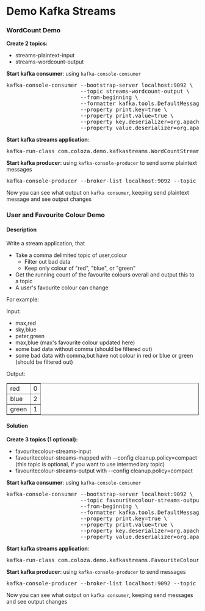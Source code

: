 # Demo Kafka Streams

### WordCount Demo
<p><strong>Create 2 topics:</strong></p>
<ul>
<li>streams-plaintext-input</li>
<li>streams-wordcount-output</li>
</ul>
<p><strong>Start kafka consumer</strong>: using <code>kafka-console-consumer</code></p>
<pre>kafka-console-consumer --bootstrap-server localhost:9092 \
                       --topic streams-wordcount-output \
                       --from-beginning \
                       --formatter kafka.tools.DefaultMessageFormatter \
                       --property print.key=true \
                       --property print.value=true \
                       --property key.deserializer=org.apache.kafka.common.serialization.StringDeserializer \
                       --property value.deserializer=org.apache.kafka.common.serialization.LongDeserializer
</pre>
<p><strong>Start kafka streams application</strong>:</p>
<pre>kafka-run-class com.coloza.demo.kafkastreams.WordCountStreamsApp</pre>
<p><strong>Start kafka producer</strong>: using <code>kafka-console-producer</code> to send some plaintext messages</p>
<pre>kafka-console-producer --broker-list localhost:9092 --topic streams-plaintext-input</pre>
<p>Now you can see what output on <code>kafka consumer</code>, keeping send plaintext message and see output changes</p>

### User and Favourite Colour Demo
#### Description
<p>Write a stream application, that</p>
<ul>
<li>Take a comma delimited topic of user,colour
<ul>
<li>Filter out bad data</li>
<li>Keep only colour of "red", "blue", or "green"</li>
</ul>
</li>
<li>Get the running count of the favourite colours overall and output this to a topic</li>
<li>A user's favourite colour can change</li>
</ul>

<p>For example:</p>
<p>Input:</p>
<ul>
<li>max,red</li>
<li>sky,blue</li>
<li>peter,green</li>
<li>max,blue (max's favourite colour updated here)</li>
<li>some bad data without comma (should be filtered out)</li>
<li>some bad data with comma,but have not colour in red or blue or green (should be filtered out)</li>
</ul>
<p>Output:</p>
<table border="1">
<tbody>
<tr>
<td>red</td>
<td>0</td>
</tr>
<tr>
<td>blue</td>
<td>2</td>
</tr>
<tr>
<td>green</td>
<td>1</td>
</tr>
</tbody>
</table>

#### Solution
<p><strong>Create 3 topics (1 optional):</strong></p>
<ul>
<li>favouritecolour-streams-input</li>
<li>favouritecolour-streams-mapped with --config cleanup.policy=compact (this topic is optional, if you want to use intermediary topic)</li>
<li>favouritecolour-streams-output with --config cleanup.policy=compact</li>
</ul>
<p><strong>Start kafka consumer</strong>: using <code>kafka-console-consumer</code></p>
<pre>kafka-console-consumer --bootstrap-server localhost:9092 \
                       --topic favouritecolour-streams-output \
                       --from-beginning \
                       --formatter kafka.tools.DefaultMessageFormatter \
                       --property print.key=true \
                       --property print.value=true \
                       --property key.deserializer=org.apache.kafka.common.serialization.StringDeserializer \
                       --property value.deserializer=org.apache.kafka.common.serialization.LongDeserializer
</pre>
<p><strong>Start kafka streams application</strong>:</p>
<pre>kafka-run-class com.coloza.demo.kafkastreams.FavouriteColourStreamsAppRunner</pre>
<p><strong>Start kafka producer</strong>: using <code>kafka-console-producer</code> to send messages</p>
<pre>kafka-console-producer --broker-list localhost:9092 --topic favouritecolour-streams-input</pre>
<p>Now you can see what output on <code>kafka consumer</code>, keeping send messages and see output changes</p>
